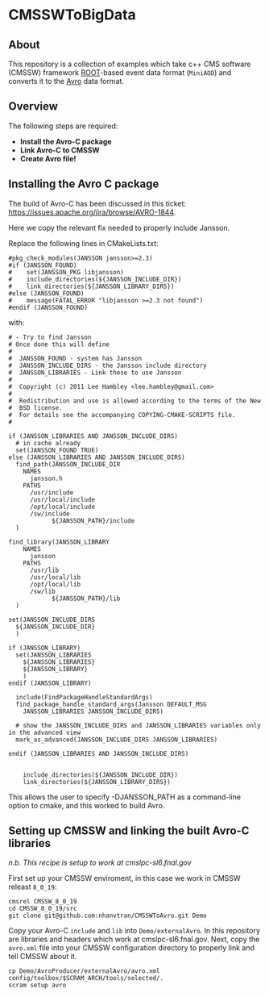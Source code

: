 # CMSSWToBigData

## About

This repository is a collection of examples which take c++ CMS software (CMSSW) framework [ROOT](https://root.cern.ch)-based event data format (`MiniAOD`) and converts it to the [Avro](https://avro.apache.org) data format.

## Overview

The following steps are required:
- **Install the Avro-C package**
- **Link Avro-C to CMSSW**
- **Create Avro file!**

## Installing the Avro C package

The build of Avro-C has been discussed in this ticket: https://issues.apache.org/jira/browse/AVRO-1844.

Here we copy the relevant fix needed to properly include Jansson.

Replace the following lines in CMakeLists.txt: 
```
#pkg_check_modules(JANSSON jansson>=2.3)
#if (JANSSON_FOUND)
#    set(JANSSON_PKG libjansson)
#    include_directories(${JANSSON_INCLUDE_DIR})
#    link_directories(${JANSSON_LIBRARY_DIRS})
#else (JANSSON_FOUND)
#    message(FATAL_ERROR "libjansson >=2.3 not found")
#endif (JANSSON_FOUND)
```
with:
```
# - Try to find Jansson
# Once done this will define
#
#  JANSSON_FOUND - system has Jansson
#  JANSSON_INCLUDE_DIRS - the Jansson include directory
#  JANSSON_LIBRARIES - Link these to use Jansson
#
#  Copyright (c) 2011 Lee Hambley <lee.hambley@gmail.com>
#
#  Redistribution and use is allowed according to the terms of the New
#  BSD license.
#  For details see the accompanying COPYING-CMAKE-SCRIPTS file.
#

if (JANSSON_LIBRARIES AND JANSSON_INCLUDE_DIRS)
  # in cache already
  set(JANSSON_FOUND TRUE)
else (JANSSON_LIBRARIES AND JANSSON_INCLUDE_DIRS)
  find_path(JANSSON_INCLUDE_DIR
    NAMES
      jansson.h
    PATHS
      /usr/include
      /usr/local/include
      /opt/local/include
      /sw/include
			${JANSSON_PATH}/include
  )

find_library(JANSSON_LIBRARY
    NAMES
      jansson
    PATHS
      /usr/lib
      /usr/local/lib
      /opt/local/lib
      /sw/lib
			${JANSSON_PATH}/lib
  )

set(JANSSON_INCLUDE_DIRS
  ${JANSSON_INCLUDE_DIR}
  )

if (JANSSON_LIBRARY)
  set(JANSSON_LIBRARIES
    ${JANSSON_LIBRARIES}
    ${JANSSON_LIBRARY}
    )
endif (JANSSON_LIBRARY)

  include(FindPackageHandleStandardArgs)
  find_package_handle_standard_args(Jansson DEFAULT_MSG
    JANSSON_LIBRARIES JANSSON_INCLUDE_DIRS)

  # show the JANSSON_INCLUDE_DIRS and JANSSON_LIBRARIES variables only in the advanced view
  mark_as_advanced(JANSSON_INCLUDE_DIRS JANSSON_LIBRARIES)

endif (JANSSON_LIBRARIES AND JANSSON_INCLUDE_DIRS)


    include_directories(${JANSSON_INCLUDE_DIR})
    link_directories(${JANSSON_LIBRARY_DIRS})
```
This allows the user to specify -DJANSSON_PATH as a command-line option to cmake, and this worked to build Avro.

## Setting up CMSSW and linking the built Avro-C libraries

_n.b. This recipe is setup to work at cmslpc-sl6.fnal.gov_

First set up your CMSSW enviroment, in this case we work in CMSSW releast `8_0_19`:
```
cmsrel CMSSW_8_0_19
cd CMSSW_8_0_19/src
git clone git@github.com:nhanvtran/CMSSWToAvro.git Demo
```

Copy your Avro-C `include` and `lib` into `Demo/externalAvro`.  In this repository are libraries and headers which work at cmslpc-sl6.fnal.gov.
Next, copy the `avro.xml` file into your CMSSW configuration directory to properly link and tell CMSSW about it.
```
cp Demo/AvroProducer/externalAvro/avro.xml config/toolbox/$SCRAM_ARCH/tools/selected/.
scram setup avro
```



